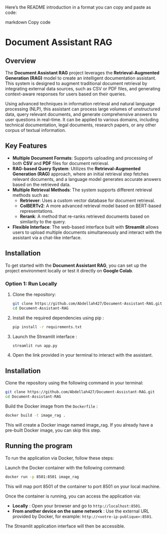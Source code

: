 
Here’s the README introduction in a format you can copy and paste as code:

markdown
Copy code
# Document Assistant RAG

## Overview

The **Document Assistant RAG** project leverages the **Retrieval-Augmented Generation (RAG)** model to create an intelligent documentation assistant. This system is designed to augment traditional document retrieval by integrating external data sources, such as CSV or PDF files, and generating context-aware responses for users based on their queries.

Using advanced techniques in information retrieval and natural language processing (NLP), this assistant can process large volumes of unstructured data, query relevant documents, and generate comprehensive answers to user questions in real-time. It can be applied to various domains, including technical documentation, legal documents, research papers, or any other corpus of textual information.

## Key Features

- **Multiple Document Formats**: Supports uploading and processing of both **CSV** and **PDF** files for document retrieval.
- **RAG-based Query System**: Utilizes the **Retrieval-Augmented Generation (RAG)** approach, where an initial retrieval step fetches relevant documents, and a language model generates accurate answers based on the retrieved data.
- **Multiple Retrieval Methods**: The system supports different retrieval methods such as:
  - **Retriever**: Uses a custom vector database for document retrieval.
  - **ColBERTv2**: A more advanced retrieval model based on BERT-based representations.
  - **Rerank**: A method that re-ranks retrieved documents based on similarity to the query.
- **Flexible Interface**: The web-based interface built with **Streamlit** allows users to upload multiple documents simultaneously and interact with the assistant via a chat-like interface.

## Installation

To get started with the **Document Assistant RAG**, you can set up the project environment locally or test it directly on **Google Colab**.

### Option 1: Run Locally

1. Clone the repository:

   ```bash
   git clone https://github.com/Abdellah427/Document-Assistant-RAG.git
   cd Document-Assistant-RAG
   ```
2. Install the required dependencies using pip :

   ```bash
   pip install -r requirements.txt

   ```
3. Launch the Streamlit interface :

   ```bash
   streamlit run app.py
   ```
4. Open the link provided in your terminal to interact with the assistant.


## Installation


Clone the repository using the following command in your terminal:

```bash
git clone https://github.com/Abdellah427/Document-Assistant-RAG.git
cd Document-Assistant-RAG
```

Build the Docker image from the `Dockerfile` :

```bash
docker build -t image_rag .
```

This will create a Docker image named image_rag. If you already have a pre-built Docker image, you can skip this step.

## Running the program

To run the application via Docker, follow these steps:

Launch the Docker container with the following command:

```bash
docker run -p 8501:8501 image_rag
```

This will map port 8501 of the container to port 8501 on your local machine.

Once the container is running, you can access the application via:

- **Locally** : Open your browser and go to `http://localhost:8501`.
- **From another device on the same network** : Use the external URL provided by Docker, for example: `http://<votre-ip-publique>:8501`.

The Streamlit application interface will then be accessible.

